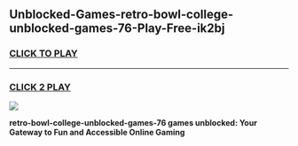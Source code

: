 
## Unblocked-Games-retro-bowl-college-unblocked-games-76-Play-Free-ik2bj
<h3>
<a href="https://premium76.site?title=retro-bowl-college-unblocked-games-76&ref=09A">CLICK TO PLAY</a></h3>
<hr>

<h3>
<a href="https://premium76.site?title=retro-bowl-college-unblocked-games-76&ref=09A">CLICK 2 PLAY</a>
  
</h3>

<a href="https://premium76.site?title=retro-bowl-college-unblocked-games-76&ref=09A"><img src="https://clearcache.store/games.png"></a>


**retro-bowl-college-unblocked-games-76 games unblocked: Your Gateway to Fun and Accessible Online Gaming**
